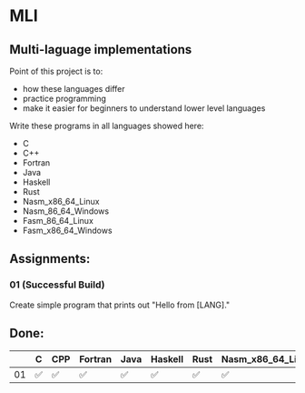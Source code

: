 # MLI
## Multi-laguage implementations

Point of this project is to:
- how these languages differ
- practice programming
- make it easier for beginners to understand lower level languages

Write these programs in all languages showed here:
- C
- C++
- Fortran
- Java
- Haskell
- Rust
- Nasm_x86_64_Linux
- Nasm_86_64_Windows
- Fasm_86_64_Linux
- Fasm_x86_64_Windows

## Assignments:
### 01 (Successful Build)
Create simple program that prints out "Hello from [LANG]."

## Done:
|  |C  |    CPP|Fortran|   Java|Haskell|   Rust|    Nasm_x86_64_Linux|   Nasm_86_64_Windows|   Fasm_86_64_Linux|Fasm_x86_64_Windows|
|--|---|-------|-------|-------|-------|-------|---------------------|---------------------|-------------------|-------------------|
|01| ✅|     ✅|     ✅|     ✅|     ✅|     ✅|                   ✅|                   ❎|                 ❎|                 ❎|
